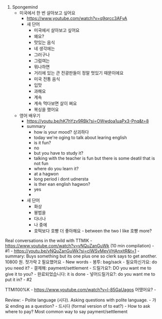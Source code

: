 1. Spongemind
    - 미국에서 한 번 살아보고 싶어요
        - https://www.youtube.com/watch?v=q9qrcc3AFyA
        - 새 단어
            - 미국에서 살아보고 싶어요
            - 왜요?
            - 맛있는 음식
            - 네 생각에는
            - 그러구나
            - 그럼여는
            - 뭐나하면
            - 거리에 있는 큰 전광판들이 정말 멋있기 때문이에요
            - 미국 전통 음식
            - 입맛
            - 과해요
            - 계속
            - 계속 먹다보면 살이 쪄요
            - 복싱을 했어요
    - 영어 배우기
        - https://youtu.be/hK7hYzv9RBk?si=OWwdoa1uaPx3-Pnq&t=8
        - summary
            - how is your mood? 상괴하다
            - today we're oging to talk about learing english
            - is it fun?
            - no
            - but you have to study it?
            - talking with the teacher is fun but there is some deatil that is not fun
            - where do you learn it?
            - at a hagwon
            - long period i dont udnersta
            - is ther ean english hagwon?
            - yes
            - 
        - 새 단어
            - 화상
            - 붕법을
            - 다너나
            - 나 중에
            - 호떡보다 호빵 더 좋아해요 - between the two I like 호빵 more?

Real conversations in the wild with TTMIK
    - https://www.youtube.com/watch?v=vNQuZanGuWk (10 min compilation)
        - #1
            - https://youtu.be/vNQuZanGuWk?si=cIWSvMevVHAnxjtR&t=1
            - summary: Buys something but its one plus one so clerk says to get another. 10800 원. 젓가락 2 필요했어요
            - New words
                - 봉투: bag/sack
                - 필요하신가요: do you need it?
                - 결제해: payment/settlement
                - 드릴가요?: DO you want me to give it to you?
                - 완료되었습니다: it is done
                - 넣어드릴가요?: do you want me to put it in?
        - #2

TTMI100%K
    - https://www.youtube.com/watch?v=l-85GaUagos 어땠어요?
        - 

Review: 
    - Polite language (시다). Asking questions with polite language. 
        - 가요 ending as a question?
    - 드시다 (formal version of to eat?)
    - How to ask where to pay? Most common way to say payment/settlement